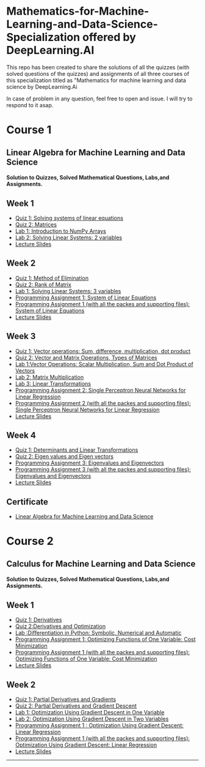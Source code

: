 # Mathematics-for-Machine-Learning-and-Data-Science-Specialization offered by DeepLearning.AI
This repo has been created to share the solutions of all the quizzes (with solved questions of the quizzes) and assignments of all three courses of this specialization titled as 
"Mathematics for machine learning and data science by DeepLearning.Ai

In case of problem in any question, feel free to open and issue. I will try to respond to it asap.

# Course 1
## Linear Algebra for Machine Learning and Data Science

#### Solution to Quizzes, Solved Mathematical Questions, Labs,and Assignments.

## Week 1
* [Quiz 1: Solving systems of linear equations](https://github.com/Rabbia-Hassan/Mathematics-for-Machine-Learning-and-Data-Science-Specialization-by-DeepLearning.AI/blob/master/C1-%20Linear%20Algebra%20for%20Machine%20Learning%20and%20Data%20Science/Week1/Quiz1_Solving%20system%20of%20linear%20equations.pdf)
*  [Quiz 2: Matrices](https://github.com/Rabbia-Hassan/Mathematics-for-Machine-Learning-and-Data-Science-Specialization-by-DeepLearning.AI/blob/master/C1-%20Linear%20Algebra%20for%20Machine%20Learning%20and%20Data%20Science/Week1/Quiz2_Matrices.pdf)
*  [Lab 1: Introduction to NumPy Arrays](https://github.com/Rabbia-Hassan/Mathematics-for-Machine-Learning-and-Data-Science-Specialization-by-DeepLearning.AI/blob/master/C1-%20Linear%20Algebra%20for%20Machine%20Learning%20and%20Data%20Science/Week1/C1_W1_Lab_1_introduction_to_numpy_arrays.ipynb)
*  [Lab 2: Solving Linear Systems: 2 variables](https://github.com/Rabbia-Hassan/Mathematics-for-Machine-Learning-and-Data-Science-Specialization-by-DeepLearning.AI/blob/master/C1-%20Linear%20Algebra%20for%20Machine%20Learning%20and%20Data%20Science/Week1/C1_W1_Lab_2_solving_linear_systems_2_variables.ipynb)
*  [Lecture Slides ](https://github.com/Rabbia-Hassan/Mathematics-for-Machine-Learning-and-Data-Science-Specialization-by-DeepLearning.AI/blob/master/C1-%20Linear%20Algebra%20for%20Machine%20Learning%20and%20Data%20Science/Week1/week1%20slides.pdf)

## Week 2

*  [Quiz 1: Method of Elimination](https://github.com/Rabbia-Hassan/Mathematics-for-Machine-Learning-and-Data-Science-Specialization-by-DeepLearning.AI/blob/master/C1-%20Linear%20Algebra%20for%20Machine%20Learning%20and%20Data%20Science/Week2/Quiz_Methods%20of%20Elimination.pdf)
*  [Quiz 2: Rank of Matrix](https://github.com/Rabbia-Hassan/Mathematics-for-Machine-Learning-and-Data-Science-Specialization-by-DeepLearning.AI/blob/master/C1-%20Linear%20Algebra%20for%20Machine%20Learning%20and%20Data%20Science/Week2/Quiz_Rank%20of%20Matrix.pdf)
*  [Lab 1: Solving Linear Systems: 3 variables](https://github.com/Rabbia-Hassan/Mathematics-for-Machine-Learning-and-Data-Science-Specialization-by-DeepLearning.AI/blob/master/C1-%20Linear%20Algebra%20for%20Machine%20Learning%20and%20Data%20Science/Week2/C1_W2_Lab_1_solving_linear_systems_3_variables.ipynb)
*  [Programming Assignment 1: System of Linear Equations](https://github.com/Rabbia-Hassan/Mathematics-for-Machine-Learning-and-Data-Science-Specialization-by-DeepLearning.AI/blob/master/C1-%20Linear%20Algebra%20for%20Machine%20Learning%20and%20Data%20Science/Week2/C1_W2_Assignment.ipynb)
*  [Programming Assignment 1 (with all the packes and supporting files): System of Linear Equations](https://github.com/Rabbia-Hassan/Mathematics-for-Machine-Learning-and-Data-Science-Specialization-by-DeepLearning.AI/tree/master/C1-%20Linear%20Algebra%20for%20Machine%20Learning%20and%20Data%20Science/Solved%20assignments%20with%20all%20packages%20and%20files/assignment%20week2)
*  [Lecture Slides](https://github.com/Rabbia-Hassan/Mathematics-for-Machine-Learning-and-Data-Science-Specialization-by-DeepLearning.AI/blob/master/C1-%20Linear%20Algebra%20for%20Machine%20Learning%20and%20Data%20Science/Week2/Notes/Notes_C1_W2.pdf)


## Week 3
*  [Quiz 1: Vector operations: Sum, difference, multiplication, dot product](https://github.com/Rabbia-Hassan/Mathematics-for-Machine-Learning-and-Data-Science-Specialization-by-DeepLearning.AI/blob/master/C1-%20Linear%20Algebra%20for%20Machine%20Learning%20and%20Data%20Science/Week3/Quiz_Vector%20operations%20Sum_difference_%20multiplication_dot%20product.pdf)
*  [Quiz 2: Vector and Matrix Operations, Types of Matrices](https://github.com/Rabbia-Hassan/Mathematics-for-Machine-Learning-and-Data-Science-Specialization-by-DeepLearning.AI/blob/master/C1-%20Linear%20Algebra%20for%20Machine%20Learning%20and%20Data%20Science/Week3/Quiz_Vector%20and%20Matrix%20Operations%2C%20Types%20of%20Matrices.pdf)
*  [Lab 1:Vector Operations: Scalar Multiplication, Sum and Dot Product of Vectors](https://github.com/Rabbia-Hassan/Mathematics-for-Machine-Learning-and-Data-Science-Specialization-by-DeepLearning.AI/blob/master/C1-%20Linear%20Algebra%20for%20Machine%20Learning%20and%20Data%20Science/Week3/C1_W3_Lab_1_vector_operations%20(1).ipynb)
*  [Lab 2: Matrix Multiplication](https://github.com/Rabbia-Hassan/Mathematics-for-Machine-Learning-and-Data-Science-Specialization-by-DeepLearning.AI/blob/master/C1-%20Linear%20Algebra%20for%20Machine%20Learning%20and%20Data%20Science/Week3/C1_W3_Lab_2_matrix_multiplication.ipynb)
*  [Lab 3: Linear Transformations](https://github.com/Rabbia-Hassan/Mathematics-for-Machine-Learning-and-Data-Science-Specialization-by-DeepLearning.AI/blob/master/C1-%20Linear%20Algebra%20for%20Machine%20Learning%20and%20Data%20Science/Week3/C1_W3_Lab_3_linear_transformations.ipynb)
*  [Programming Assignment 2: Single Perceptron Neural Networks for Linear Regression](https://github.com/Rabbia-Hassan/Mathematics-for-Machine-Learning-and-Data-Science-Specialization-by-DeepLearning.AI/blob/master/C1-%20Linear%20Algebra%20for%20Machine%20Learning%20and%20Data%20Science/Week3/C1_W3_Assignment.ipynb)
*  [Programming Assignment 2 (with all the packes and supporting files): Single Perceptron Neural Networks for Linear Regression](https://github.com/Rabbia-Hassan/Mathematics-for-Machine-Learning-and-Data-Science-Specialization-by-DeepLearning.AI/tree/master/C1-%20Linear%20Algebra%20for%20Machine%20Learning%20and%20Data%20Science/Solved%20assignments%20)
*  [Lecture Slides](https://github.com/Rabbia-Hassan/Mathematics-for-Machine-Learning-and-Data-Science-Specialization-by-DeepLearning.AI/blob/master/C1-%20Linear%20Algebra%20for%20Machine%20Learning%20and%20Data%20Science/Week3/Notes/slides%20week3.pdf)
  ## Week 4
* [Quiz 1: Determinants and Linear Transformations](https://github.com/Rabbia-Hassan/Mathematics-for-Machine-Learning-and-Data-Science-Specialization-by-DeepLearning.AI/blob/master/C1-%20Linear%20Algebra%20for%20Machine%20Learning%20and%20Data%20Science/Week4/Quiz_Determinants%20and%20Linear%20Transformations.pdf)
* [Quiz 2: Eigen values and Eigen vectors](https://github.com/Rabbia-Hassan/Mathematics-for-Machine-Learning-and-Data-Science-Specialization-by-DeepLearning.AI/blob/master/C1-%20Linear%20Algebra%20for%20Machine%20Learning%20and%20Data%20Science/Week4/Quiz_Eigen%20values%20and%20Eigen%20vectors.pdf)
* [Programming Assignment 3: Eigenvalues and Eigenvectors](https://github.com/Rabbia-Hassan/Mathematics-for-Machine-Learning-and-Data-Science-Specialization-by-DeepLearning.AI/blob/master/C1-%20Linear%20Algebra%20for%20Machine%20Learning%20and%20Data%20Science/Week4/C1_W4_Assignment.ipynb)
* [Programming Assignment 3 (with all the packes and supporting files): Eigenvalues and Eigenvectors](https://github.com/Rabbia-Hassan/Mathematics-for-Machine-Learning-and-Data-Science-Specialization-by-DeepLearning.AI/tree/master/C1-%20Linear%20Algebra%20for%20Machine%20Learning%20and%20Data%20Science/Solved%20assignments%20with%20all%20packages%20and%20files/assignment%20week4)
* [Lecture Slides](https://github.com/Rabbia-Hassan/Mathematics-for-Machine-Learning-and-Data-Science-Specialization-by-DeepLearning.AI/blob/master/C1-%20Linear%20Algebra%20for%20Machine%20Learning%20and%20Data%20Science/Week4/slides%20week%204.pdf)


## Certificate

- [Linear Algebra for Machine Learning and Data Science](https://www.coursera.org/account/accomplishments/certificate/EVKJDBFAAEQA)


# Course 2
## Calculus for Machine Learning and Data Science

#### Solution to Quizzes, Solved Mathematical Questions, Labs,and Assignments.

## Week 1
*  [Quiz 1: Derivatives](https://github.com/Rabbia-Hassan/Mathematics-for-Machine-Learning-and-Data-Science-Specialization-by-DeepLearning.AI/blob/master/C2-Calculus%20for%20Machine%20Learning%20and%20Data%20Science/Week1/Quiz1_Derivatives.pdf)
*  [Quiz 2:Derivatives and Optimization](https://github.com/Rabbia-Hassan/Mathematics-for-Machine-Learning-and-Data-Science-Specialization-by-DeepLearning.AI/blob/master/C2-Calculus%20for%20Machine%20Learning%20and%20Data%20Science/Week1/Quiz%202%20Derivatives%20and%20Optimization.pdf)
*  [Lab :Differentiation in Python: Symbolic, Numerical and Automatic](https://github.com/Rabbia-Hassan/Mathematics-for-Machine-Learning-and-Data-Science-Specialization-by-DeepLearning.AI/blob/master/C2-Calculus%20for%20Machine%20Learning%20and%20Data%20Science/Week1/C2_W1_Lab_1_differentiation_in_python.ipynb)
*  [Programming Assignment 1: Optimizing Functions of One Variable: Cost Minimization](https://github.com/Rabbia-Hassan/Mathematics-for-Machine-Learning-and-Data-Science-Specialization-by-DeepLearning.AI/blob/master/C2-Calculus%20for%20Machine%20Learning%20and%20Data%20Science/Week1/C2_W1_Assignment.ipynb)
*  [Programming Assignment 1 (with all the packes and supporting files): Optimizing Functions of One Variable: Cost Minimization](https://github.com/Rabbia-Hassan/Mathematics-for-Machine-Learning-and-Data-Science-Specialization-by-DeepLearning.AI/tree/master/C2-Calculus%20for%20Machine%20Learning%20and%20Data%20Science/Solved%20assignments%20with%20all%20packages%20and%20files/assignment%20week1)
*  [Lecture Slides](https://github.com/Rabbia-Hassan/Mathematics-for-Machine-Learning-and-Data-Science-Specialization-by-DeepLearning.AI/blob/master/C2-Calculus%20for%20Machine%20Learning%20and%20Data%20Science/Week1/slides%20week%201.pdf)

## Week 2
*  [Quiz 1: Partial Derivatives and Gradients](https://github.com/Rabbia-Hassan/Mathematics-for-Machine-Learning-and-Data-Science-Specialization-by-DeepLearning.AI/blob/master/C2-Calculus%20for%20Machine%20Learning%20and%20Data%20Science/Week2/Quiz%201%20Partial%20Derivatives%20and%20Gradients.pdf)
*  [Quiz 2: Partial Derivatives and Gradient Descent](https://github.com/Rabbia-Hassan/Mathematics-for-Machine-Learning-and-Data-Science-Specialization-by-DeepLearning.AI/blob/master/C2-Calculus%20for%20Machine%20Learning%20and%20Data%20Science/Week2/Quiz%202%20Partial%20Derivatives%20and%20Gradient%20Descent.pdf)
*  [Lab 1: Optimization Using Gradient Descent in One Variable](https://github.com/Rabbia-Hassan/Mathematics-for-Machine-Learning-and-Data-Science-Specialization-by-DeepLearning.AI/blob/master/C2-Calculus%20for%20Machine%20Learning%20and%20Data%20Science/Week2/C2_W2_Lab_1_Optimization_Using_Gradient_Descent_in_One_Variable.ipynb)
*  [Lab 2: Optimization Using Gradient Descent in Two Variables](https://github.com/Rabbia-Hassan/Mathematics-for-Machine-Learning-and-Data-Science-Specialization-by-DeepLearning.AI/blob/master/C2-Calculus%20for%20Machine%20Learning%20and%20Data%20Science/Week2/C2_W2_Lab_2_Optimization_Using_Gradient_Descent_in_Two_Variables.ipynb)
*  [Programming Assignment 1 : Optimization Using Gradient Descent: Linear Regression](https://github.com/Rabbia-Hassan/Mathematics-for-Machine-Learning-and-Data-Science-Specialization-by-DeepLearning.AI/blob/master/C2-Calculus%20for%20Machine%20Learning%20and%20Data%20Science/Week2/C2_W2_Assignment.ipynb)
*  [Programming Assignment 1 (with all the packes and supporting files): Optimization Using Gradient Descent: Linear Regression](https://github.com/Rabbia-Hassan/Mathematics-for-Machine-Learning-and-Data-Science-Specialization-by-DeepLearning.AI/tree/master/C2-Calculus%20for%20Machine%20Learning%20and%20Data%20Science/Solved%20assignments%20with%20all%20packages%20and%20files/assignment%20week2)
*  [Lecture Slides](https://github.com/Rabbia-Hassan/Mathematics-for-Machine-Learning-and-Data-Science-Specialization-by-DeepLearning.AI/blob/master/C2-Calculus%20for%20Machine%20Learning%20and%20Data%20Science/Week2/Lecture_Notes_Week2.pdf)
---------------------------------------------------------------------------------------------
